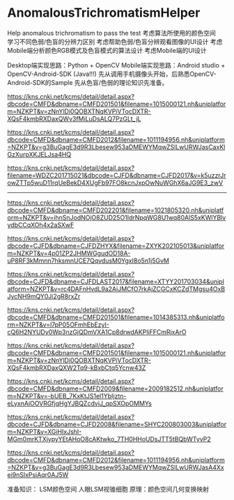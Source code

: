 # AnomalousTrichromatismHelper
Help anomalous trichromatism to pass the test
考虑算法所使用的颜色空间  
学习不同色弱/色盲的分辨力区别
考虑帮助色弱/色盲分辨观看图像的UI设计
考虑Mobile端分析颜色RGB模式及色盲模式的算法设计
考虑Mobile端的UI设计  

Desktop端实现思路：Python + OpenCV
Mobile端实现思路：Android studio + OpenCV-Android-SDK (Java!!!)
先从调用手机摄像头开始，后熟悉OpenCV-Android-SDK的Sample
先从色盲/色弱的理论知识先准备。 

https://kns.cnki.net/kcms/detail/detail.aspx?dbcode=CMFD&dbname=CMFD201501&filename=1015000121.nh&uniplatform=NZKPT&v=zNnYlDi0QOBXTNqKVPiVTocDXTR-XQsF4kmbRXDaxQWv3fMiLuDsALQ7PzGLt_jL

https://kns.cnki.net/kcms/detail/detail.aspx?dbcode=CMFD&dbname=CMFD2012&filename=1011194956.nh&uniplatform=NZKPT&v=g3BuGagE3d9R3Lbesew953aDMEWYMqwZSlLwURWJasCaxKlGzXurpXKJELJsa4HQ

https://kns.cnki.net/kcms/detail/detail.aspx?filename=WDZC201715021&dbcode=CJFD&dbname=CJFD2017&v=k5uzzrJrowZTTp5wuD11rqUeBekD4XUgFb97FO8kcnJxpOwNuWGhX6aJG9E3_zwV

---------------------------------------------------------------------------
https://kns.cnki.net/kcms/detail/detail.aspx?dbcode=CMFD&dbname=CMFD202201&filename=1021805320.nh&uniplatform=NZKPT&v=ihnSnJodNOjO8ZUD25O1IdrNpqWG8U1wq80AlS5xKWlYBlvydbCCqXOh4x2aSXwF

https://kns.cnki.net/kcms/detail/detail.aspx?dbcode=CJFD&dbname=CJFDZHYX&filename=ZXYK202105013&uniplatform=NZKPT&v=4p01ZP2JHMWGgudOD18A-uP8RF3kMmnn7hksmnUCE7QqvdusM0YgxI8o5n1j5GvM

https://kns.cnki.net/kcms/detail/detail.aspx?dbcode=CJFD&dbname=CJFDLAST2017&filename=XTYY201703034&uniplatform=NZKPT&v=rc4DAFnHvdL9a2AiJMCfO7rkAjZCGCxKCZdTMgsu4OxBJycNH9mQY0Ji2gR8rxZr

https://kns.cnki.net/kcms/detail/detail.aspx?dbcode=CMFD&dbname=CMFD201501&filename=1014385313.nh&uniplatform=NZKPT&v=l7pP05OFmhEbEzyI-cQ6H2NYUDy0Wp3nzGjQDmVXA1Cp8drwdAKPliFFCmRjxArO

https://kns.cnki.net/kcms/detail/detail.aspx?dbcode=CMFD&dbname=CMFD201501&filename=1015000121.nh&uniplatform=NZKPT&v=zNnYlDi0QOBXTNqKVPiVTocDXTR-XQsF4kmbRXDaxQXW2Tq9-kBxbCtq5Ycnw43Z

https://kns.cnki.net/kcms/detail/detail.aspx?dbcode=CMFD&dbname=CMFD2009&filename=2009182512.nh&uniplatform=NZKPT&v=-bUEB_7KxKtJS1el1YbIjztn-eLyxnAiOOVRGfjqHgYJBQZcdviJ_qpSXOpOMMYs

https://kns.cnki.net/kcms/detail/detail.aspx?dbcode=CJFD&dbname=CJFD2008&filename=SHYC200803003&uniplatform=NZKPT&v=XGiHIxJshI-MGm0mrKTXjypyYEtAHoO8cAKtwko_7TH0HHoUDsJTT5tBQbWTyvP2

https://kns.cnki.net/kcms/detail/detail.aspx?dbcode=CMFD&dbname=CMFD2012&filename=1011194956.nh&uniplatform=NZKPT&v=g3BuGagE3d9R3Lbesew953aDMEWYMqwZSlLwURWJasA4Xxei9nSlxPsiAqr0AJ5W


准备知识：
LSM颜色空间
人眼LSM视锥细胞
原理：颜色空间几何变换映射